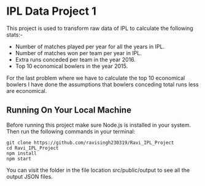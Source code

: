 # IPL Data Project 1
This project is used to transform raw data of IPL to calculate the following stats:-

* Number of matches played per year for all the years in IPL.
* Number of matches won per team per year in IPL.
* Extra runs conceded per team in the year 2016.
* Top 10 economical bowlers in the year 2015.

For the last problem where we have to calculate the top 10 economical bowlers I have done the assumptions that bowlers conceding total runs less are economical.

## Running On Your Local Machine
Before running this project make sure Node.js is installed in your system.
Then run the following commands in your terminal:

	git clone https://github.com/ravisingh230319/Ravi_IPL_Project
	cd Ravi_IPL_Project
	npm install
	npm start

You can visit the folder in the file location src/public/output to see all the output JSON files.
